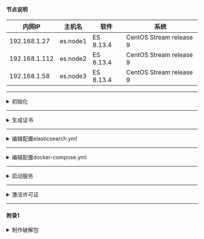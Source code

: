 #### 节点说明

 | 内网IP        | 主机名          | 软件                | 系统 |
 | ------------- | ----------------- | ----------------------- | ----------------------- | 
 | 192.168.1.27  | es.node1 | ES 8.13.4 | CentOS Stream release 9 |
 | 192.168.1.112 | es.node2 | ES 8.13.4 | CentOS Stream release 9 |
 | 192.168.1.58  | es.node3 | ES 8.13.4 | CentOS Stream release 9 |

----

<details>
<summary>初始化</summary>
 
```shell
dnf install -y docker podman-compose
mkdir -p /opt/es/{config,data,logs,plugins,certs}
chmod 777 -R /opt/es

```
- 下载
  - 这里做好了8.13.4的x-pack破解包，版本不一样可以自己制作对应版本的。请看 [附录1](#附录1)
  - [:arrow_double_down: x-pack-core-8.13.4.crack.jar](download/x-pack-core-8.13.4.crack.jar)
  - [:arrow_double_down: x-pack-core-8.15.3.crack.jar](download/x-pack-core-8.13.4.crack.jar)
  - [:arrow_double_down: platinum_license.json](download/platinum_license.json)

</details>

----

<details>
<summary>生成证书</summary>
 
```shell
docker run --rm -it -v "/opt/es/certs":/usr/share/elasticsearch/config/certs docker.elastic.co/elasticsearch/elasticsearch:8.13.4 /bin/bash -c "elasticsearch-certutil ca --out /usr/share/elasticsearch/config/certs/elastic-stack-ca.p12 --pass ''"
docker run --rm -it -v "/opt/es/certs":/usr/share/elasticsearch/config/certs docker.elastic.co/elasticsearch/elasticsearch:8.13.4 /bin/bash -c "elasticsearch-certutil cert --ca /usr/share/elasticsearch/config/certs/elastic-stack-ca.p12 --ca-pass '' --out /usr/share/elasticsearch/config/certs/elastic-certificates.p12 --pass ''"
```

</details>

----

<details>
<summary>编辑配置elasticsearch.yml</summary>
 
```yaml
cluster.name: es
node.name: 192.168.1.27
node.roles: [data, master, remote_cluster_client, ingest]
network.host: 0.0.0.0
http.port: 9200
http.host: 0.0.0.0
http.cors.enabled: true
http.cors.allow-origin: "*"
discovery.seed_hosts: ["192.168.1.27", "192.168.1.112", "192.168.1.58"]
cluster.initial_master_nodes: ["192.168.1.27", "192.168.1.112", "192.168.1.58"] 
action.destructive_requires_name: true
xpack.security.enabled: false
```

</details>

----

<details>
<summary>编辑配置docker-compose.yml</summary>
 
```yaml
services:
  es-1:
    image: docker.elastic.co/elasticsearch/elasticsearch:8.13.4
    container_name: es-1
    environment:
      - bootstrap.memory_lock=true
      - "ES_JAVA_OPTS=-Xms32g -Xmx32g" # 根据服务器的内存进行分配，最大不要超过32g
      - xpack.monitoring.collection.enabled=true
      - xpack.security.enabled=true
      - xpack.security.transport.ssl.enabled=true
      - xpack.security.transport.ssl.verification_mode=certificate
      - xpack.security.transport.ssl.keystore.path=/usr/share/elasticsearch/config/certs/elastic-certificates.p12
      - xpack.security.transport.ssl.truststore.path=/usr/share/elasticsearch/config/certs/elastic-certificates.p12
      - ELASTIC_PASSWORD=123456 # elastic 密码
    ulimits:
      memlock:
        soft: -1
        hard: -1
    ports:
      - 9200:9200
      - 9300:9300
    volumes:
      - ./config/elasticsearch.yml:/usr/share/elasticsearch/config/elasticsearch.yml
      - ./data:/usr/share/elasticsearch/data
      - ./logs:/usr/share/elasticsearch/logs
      - ./plugins:/usr/share/elasticsearch/plugins
      - ./certs:/usr/share/elasticsearch/config/certs
      - ./x-pack-core-8.13.4.crack.jar:/usr/share/elasticsearch//modules/x-pack-core/x-pack-core-8.13.4.jar # 破解许可证包
    restart: always
    network_mode: host
```

</details>

----

<details>
<summary>启动服务</summary>
 
```shell
# 启动容器
docker compose up -d
# 查看服务状态
curl elastic:123456@127.0.0.1:9200/_cat/health
```

----

</details>

----

<details>
<summary>激活许可证</summary>
 
```shell
# 提交许可证
curl  -XPUT -u elastic:123456 127.0.0.1:9200/_license -H "Content-Type: application/json" -d @platinum_license.json
# 重新创建容器
docker compose up -d --force-recreate
# 查看许可证信息
curl -u elastic:123456 127.0.0.1:9200/_license
```

</details>

----
#### 附录1
<details>
<summary>制作破解包</summary>
 
```shell
# 安装ES和JDK
dnf install -y https://artifacts.elastic.co/downloads/elasticsearch/elasticsearch-8.13.4-x86_64.rpm
dnf install -y java-17-openjdk java-17-openjdk-devel
# 下载x-pack源码文件
curl -o LicenseVerifier.java -s  https://raw.githubusercontent.com/elastic/elasticsearch/v8.13.4/x-pack/plugin/core/src/main/java/org/elasticsearch/license/LicenseVerifier.java
curl -o XPackBuild.java -s https://raw.githubusercontent.com/elastic/elasticsearch/v8.13.4/x-pack/plugin/core/src/main/java/org/elasticsearch/xpack/core/XPackBuild.java
```

#### 修改 LicenseVerifier.java 以下内容

```java
    public static boolean verifyLicense(final License license, PublicKey publicKey) {
        byte[] signedContent = null;
        byte[] publicKeyFingerprint = null;
        try {
            byte[] signatureBytes = Base64.getDecoder().decode(license.signature());
            ByteBuffer byteBuffer = ByteBuffer.wrap(signatureBytes);
            @SuppressWarnings("unused")
            int version = byteBuffer.getInt();
            int magicLen = byteBuffer.getInt();
            byte[] magic = new byte[magicLen];
            byteBuffer.get(magic);
            int hashLen = byteBuffer.getInt();
            publicKeyFingerprint = new byte[hashLen];
            byteBuffer.get(publicKeyFingerprint);
            int signedContentLen = byteBuffer.getInt();
            signedContent = new byte[signedContentLen];
            byteBuffer.get(signedContent);
            XContentBuilder contentBuilder = XContentFactory.contentBuilder(XContentType.JSON);
            license.toXContent(contentBuilder, new ToXContent.MapParams(Collections.singletonMap(License.LICENSE_SPEC_VIEW_MODE, "true")));
            Signature rsa = Signature.getInstance("SHA512withRSA");
            rsa.initVerify(publicKey);
            BytesRefIterator iterator = BytesReference.bytes(contentBuilder).iterator();
            BytesRef ref;
            while ((ref = iterator.next()) != null) {
                rsa.update(ref.bytes, ref.offset, ref.length);
            }
            boolean verifyResult = rsa.verify(signedContent);
            if (verifyResult == false) {
                logger.warn(
                    () -> format(
                        "License with uid [%s] failed signature verification with the public key with sha256 [%s].",
                        license.uid(),
                        PUBLIC_KEY_DIGEST_HEX_STRING
                    )
                );
            }
            return verifyResult;
        } catch (IOException | NoSuchAlgorithmException | SignatureException | InvalidKeyException e) {
            throw new IllegalStateException(e);
        } finally {
            if (signedContent != null) {
                Arrays.fill(signedContent, (byte) 0);
            }
        }
    }
```

#### 为

```java
    public static boolean verifyLicense(final License license, PublicKey publicKey) {
        return true;
    }
```

##### 修改 XPackBuild.java 以下内容

```java
        Path path = getElasticsearchCodebase();
        if (path.toString().endsWith(".jar")) {
            try (JarInputStream jar = new JarInputStream(Files.newInputStream(path))) {
                Manifest manifest = jar.getManifest();
                shortHash = manifest.getMainAttributes().getValue("Change");
                date = manifest.getMainAttributes().getValue("Build-Date");
            } catch (IOException e) {
                throw new RuntimeException(e);
            }
        } else {
            // not running from a jar (unit tests, IDE)
            shortHash = "Unknown";
            date = "Unknown";
        }

        CURRENT = new XPackBuild(shortHash, date);
```
#### 为

```java
        Path path = getElasticsearchCodebase();
        shortHash = "Unknown";
        date = "Unknown";
        CURRENT = new XPackBuild(shortHash, date);
  
```

```shell
# 编译代码
javac -cp "/usr/share/elasticsearch/lib/*:/usr/share/elasticsearch/modules/x-pack-core/*" LicenseVerifier.java
javac -cp "/usr/share/elasticsearch/lib/*:/usr/share/elasticsearch/modules/x-pack-core/*" XPackBuild.java
# 复制解压包
cp /usr/share/elasticsearch/modules/x-pack-core/x-pack-core-8.13.4.jar x-pack-core-8.13.4.jar
unzip x-pack-core-8.13.4.jar -d ./x-pack-core-8.13.4
# 复制编译后的文件
cp LicenseVerifier.class ./x-pack-core-8.13.4/org/elasticsearch/license/
cp XPackBuild.class ./x-pack-core-8.13.4/org/elasticsearch/xpack/core/
# 打包
jar -cvf x-pack-core-8.13.4.crack.jar -C x-pack-core-8.13.4/ .
```

</details>
